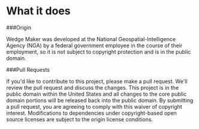 # What it does

###Origin

Wedge Maker was developed at the National Geospatial-Intelligence Agency (NGA) by a federal government employee in the course of their employment, so it is not subject to copyright protection and is in the public domain.

###Pull Requests

If you'd like to contribute to this project, please make a pull request. We'll review the pull request and discuss the changes. This project is in the public domain within the United States and all changes to the core public domain portions will be released back into the public domain. By submitting a pull request, you are agreeing to comply with this waiver of copyright interest. Modifications to dependencies under copyright-based open source licenses are subject to the origin license conditions.
